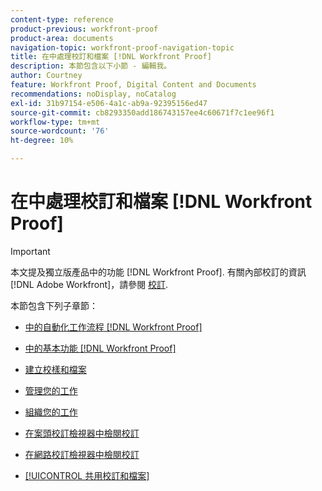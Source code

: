 ```yaml
---
content-type: reference
product-previous: workfront-proof
product-area: documents
navigation-topic: workfront-proof-navigation-topic
title: 在中處理校訂和檔案 [!DNL Workfront Proof]
description: 本節包含以下小節 - 編輯我。
author: Courtney
feature: Workfront Proof, Digital Content and Documents
recommendations: noDisplay, noCatalog
exl-id: 31b97154-e506-4a1c-ab9a-92395156ed47
source-git-commit: cb8293350add186743157ee4c60671f7c1ee96f1
workflow-type: tm+mt
source-wordcount: '76'
ht-degree: 10%

---
```


# 在中處理校訂和檔案 [!DNL Workfront Proof]

>[!IMPORTANT]
>
>本文提及獨立版產品中的功能 [!DNL Workfront Proof]. 有關內部校訂的資訊 [!DNL Adobe Workfront]，請參閱 [校訂](../../review-and-approve-work/proofing/proofing.md).

本節包含下列子章節：

* [中的自動化工作流程 [!DNL Workfront Proof]](../../workfront-proof/wp-work-proofsfiles/automated-workflow/automated-workflow.md)
* [中的基本功能 [!DNL Workfront Proof]](../../workfront-proof/wp-work-proofsfiles/basic-features/basic-features.md)
* [建立校樣和檔案](../../workfront-proof/wp-work-proofsfiles/create-proofs-and-files/create-proofs-and-files.md)
* [管理您的工作](../../workfront-proof/wp-work-proofsfiles/manage-your-work/manage-your-work.md)
* [組織您的工作](../../workfront-proof/wp-work-proofsfiles/organize-your-work/organize-your-work.md)
* [在案頭校訂檢視器中檢閱校訂](../../workfront-proof/wp-work-proofsfiles/review-proofs-dpv/review-proofs-in-desktop-proofing-viewer.md)

  <!--
  <li data-mc-conditions="QuicksilverOrClassic.Draft mode"><a href="../../workfront-proof/wp-work-proofsfiles/review-proofs-lpv/review-proofs-in-the-lpv.md" class="MCXref xref" xrefformat="{para}">Review proofs in the Legacy Proofing Viewer</a> </li>
  -->

* [在網路校訂檢視器中檢閱校訂](../../workfront-proof/wp-work-proofsfiles/review-proofs-wpv/review-proofs-in-wpv.md)
* [[!UICONTROL 共用校訂和檔案]](../../workfront-proof/wp-work-proofsfiles/share-proofs-and-files/share-proofs-and-files.md)
